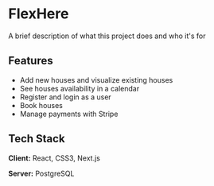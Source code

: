 # FlexHere

A brief description of what this project does and who it's for

## Features

- Add new houses and visualize existing houses
- See houses availability in a calendar
- Register and login as a user
- Book houses
- Manage payments with Stripe

## Tech Stack

**Client:** React, CSS3, Next.js

**Server:** PostgreSQL

